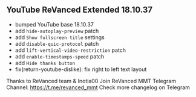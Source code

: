 ## YouTube ReVanced Extended 18.10.37
- bumped YouTube base 18.10.37
- add `hide-autoplay-preview` patch
- add `Show fullscreen title` settings
- add `disable-quic-protocol` patch
- add `lift-vertical-video-restriction` patch
- add `enable-timestamps-speed` patch
- add `Hide thanks button`
- fix(return-youtube-dislike): fix right to left text layout

Thanks to ReVanced team & Inotia00
Join ReVanced MMT Telegram Channel: https://t.me/revanced_mmt
Check more changelog on Telegram
